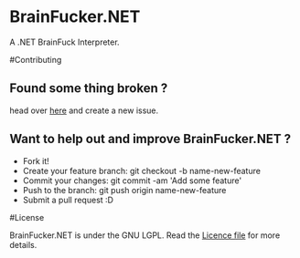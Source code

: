 [//]: # (This is the source file for the BrainFucker.NET readme)

# BrainFucker.NET
A .NET BrainFuck Interpreter.

[//]: # (#Installation)

[//]: # (#Usage)

#Contributing

## Found some thing broken ?
head over [here](https://github.com/zwrawr/BrainFucker.NET/issues) and create a new issue.

## Want to help out and improve BrainFucker.NET ?
* Fork it!
* Create your feature branch: git checkout -b name-new-feature
* Commit your changes: git commit -am 'Add some feature'
* Push to the branch: git push origin name-new-feature
* Submit a pull request :D

[//]: # (History)

#License

BrainFucker.NET is under the GNU LGPL. Read the [Licence file](https://github.com/zwrawr/BrainFucker.NET/blob/master/LICENCE) for more details.
